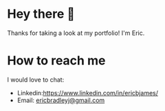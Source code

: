# Hey there 👋
Thanks for taking a look at my portfolio! I'm Eric.

# How to reach me
I would love to chat:
- Linkedin:https://www.linkedin.com/in/ericbjames/
- Email: [ericbradleyj@gmail.com](ericbradleyj@gmail.com)
